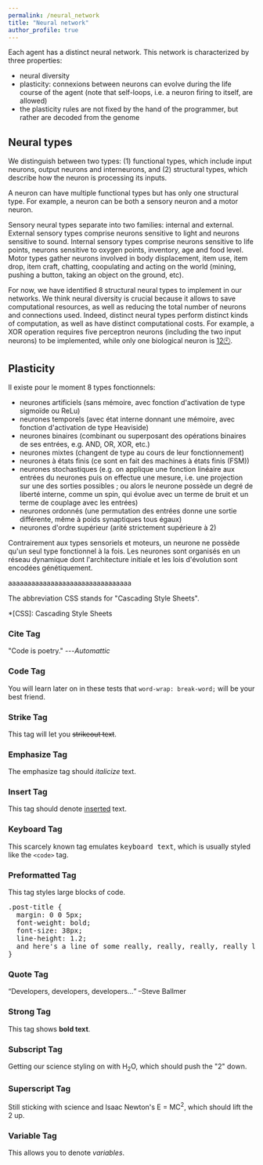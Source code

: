 ```yaml
---
permalink: /neural_network
title: "Neural network"
author_profile: true
---
```


Each agent has a distinct neural network.
This network is characterized by three properties:
* neural diversity
* plasticity: connexions between neurons can evolve during the life course of the agent (note that self-loops, i.e. a neuron firing to itself, are allowed)
* the plasticity rules are not fixed by the hand of the programmer, but rather are decoded from the genome

## Neural types
We distinguish between two types:
(1) functional types, which include input neurons, output neurons and interneurons, and (2) structural types, which describe how the neuron is processing its inputs.

A neuron can have multiple functional types but has only one structural type.
For example, a neuron can be both a sensory neuron and a motor neuron.

Sensory neural types separate into two families: internal and external.
External sensory types comprise neurons sensitive to light and neurons sensitive to sound.
Internal sensory types comprise neurons sensitive to life points, neurons sensitive to oxygen points, inventory, age and food level.
Motor types gather neurons involved in body displacement, item use, item drop, item craft, chatting, coopulating and acting on the world (mining, pushing a button, taking an object on the ground, etc).

For now, we have identified 8 structural neural types to implement in our networks.
We think neural diversity is crucial because it allows to save computational resources, as well as reducing the total number of neurons and connections used.
Indeed, distinct neural types perform distinct kinds of computation, as well as have distinct computational costs.
For example, a XOR operation requires five perceptron neurons (including the two input neurons) to be implemented, while only one biological neuron is [12🕙](https://www.youtube.com/watch?v=hmtQPrH-gC4&t=1s&ab_channel=ArtemKirsanov).

## Plasticity

Il existe pour le moment 8 types fonctionnels:
* neurones artificiels (sans mémoire, avec fonction d'activation de type sigmoïde ou ReLu)
* neurones temporels (avec état interne donnant une mémoire, avec fonction d'activation de type Heaviside)
* neurones binaires (combinant ou superposant des opérations binaires de ses entrées, e.g. AND, OR, XOR, etc.)
* neurones mixtes (changent de type au cours de leur fonctionnement)
* neurones à états finis (ce sont en fait des machines à états finis (FSM))
* neurones stochastiques (e.g. on applique une fonction linéaire aux entrées du neurones puis on effectue une mesure, i.e. une projection sur une des sorties possibles ; ou alors le neurone possède un degré de liberté interne, comme un spin, qui évolue avec un terme de bruit et un terme de couplage avec les entrées)
* neurones ordonnés (une permutation des entrées donne une sortie différente, même à poids synaptiques tous égaux)
* neurones d'ordre supérieur (arité strictement supérieure à 2)

Contrairement aux types sensoriels et moteurs, un neurone ne possède qu'un seul type fonctionnel à la fois.
Les neurones sont organisés en un réseau dynamique dont l'architecture initiale et les lois d'évolution sont encodées génétiquement.

aaaaaaaaaaaaaaaaaaaaaaaaaaaaaaaa

The abbreviation CSS stands for "Cascading Style Sheets".

*[CSS]: Cascading Style Sheets

### Cite Tag

"Code is poetry." ---<cite>Automattic</cite>

### Code Tag

You will learn later on in these tests that `word-wrap: break-word;` will be your best friend.

### Strike Tag

This tag will let you <strike>strikeout text</strike>.

### Emphasize Tag

The emphasize tag should _italicize_ text.

### Insert Tag

This tag should denote <ins>inserted</ins> text.

### Keyboard Tag

This scarcely known tag emulates <kbd>keyboard text</kbd>, which is usually styled like the `<code>` tag.

### Preformatted Tag

This tag styles large blocks of code.

<pre>
.post-title {
  margin: 0 0 5px;
  font-weight: bold;
  font-size: 38px;
  line-height: 1.2;
  and here's a line of some really, really, really, really long text, just to see how the PRE tag handles it and to find out how it overflows;
}
</pre>

### Quote Tag

<q>Developers, developers, developers&#8230;</q> &#8211;Steve Ballmer

### Strong Tag

This tag shows **bold text**.

### Subscript Tag

Getting our science styling on with H<sub>2</sub>O, which should push the "2" down.

### Superscript Tag

Still sticking with science and Isaac Newton's E = MC<sup>2</sup>, which should lift the 2 up.

### Variable Tag

This allows you to denote <var>variables</var>.
